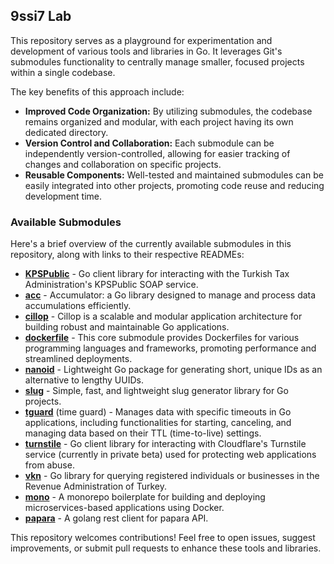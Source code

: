 ## 9ssi7 Lab

This repository serves as a playground for experimentation and development of various tools and libraries in Go. It leverages Git's submodules functionality to centrally manage smaller, focused projects within a single codebase. 

The key benefits of this approach include:

* **Improved Code Organization:** By utilizing submodules, the codebase remains organized and modular, with each project having its own dedicated directory.
* **Version Control and Collaboration:** Each submodule can be independently version-controlled, allowing for easier tracking of changes and collaboration on specific projects.
* **Reusable Components:** Well-tested and maintained submodules can be easily integrated into other projects, promoting code reuse and reducing development time.

### Available Submodules

Here's a brief overview of the currently available submodules in this repository, along with links to their respective READMEs:

* [**KPSPublic**](./KPSPublic/) - Go client library for interacting with the Turkish Tax Administration's KPSPublic SOAP service.
* [**acc**](./acc/) - Accumulator: a Go library designed to manage and process data accumulations efficiently.
* [**cillop**](./cillop/) - Cillop is a scalable and modular application architecture for building robust and maintainable Go applications.
* [**dockerfile**](./dockerfile/) - This core submodule provides Dockerfiles for various programming languages and frameworks, promoting performance and streamlined deployments.
* [**nanoid**](./nanoid/) - Lightweight Go package for generating short, unique IDs as an alternative to lengthy UUIDs.
* [**slug**](./slug/) - Simple, fast, and lightweight slug generator library for Go projects.
* [**tguard**](./tguard/) (time guard) - Manages data with specific timeouts in Go applications, including functionalities for starting, canceling, and managing data based on their TTL (time-to-live) settings.
* [**turnstile**](./turnstile/) - Go client library for interacting with Cloudflare's Turnstile service (currently in private beta) used for protecting web applications from abuse.
* [**vkn**](./vkn/) - Go library for querying registered individuals or businesses in the Revenue Administration of Turkey.
* [**mono**](./mono/) - A monorepo boilerplate for building and deploying microservices-based applications using Docker.
* [**papara**](./papara/) - A golang rest client for papara API.

This repository welcomes contributions! Feel free to open issues, suggest improvements, or submit pull requests to enhance these tools and libraries.
